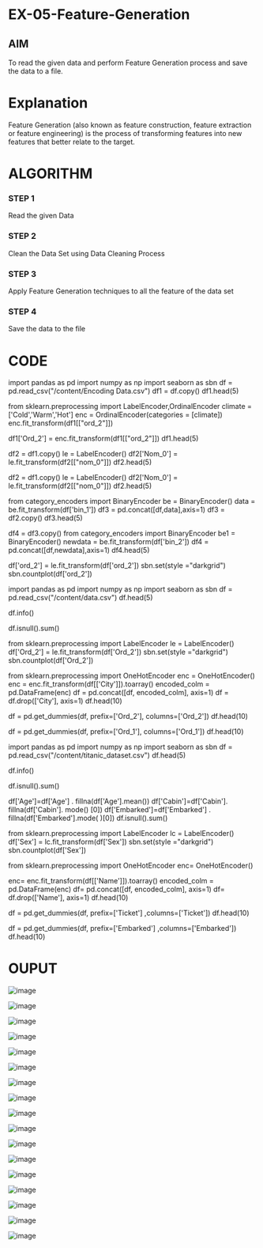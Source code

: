 # EX-05-Feature-Generation


## AIM
To read the given data and perform Feature Generation process and save the data to a file. 

# Explanation
Feature Generation (also known as feature construction, feature extraction or feature engineering) is the process of transforming features into new features that better relate to the target.
 

# ALGORITHM
### STEP 1
Read the given Data
### STEP 2
Clean the Data Set using Data Cleaning Process
### STEP 3
Apply Feature Generation techniques to all the feature of the data set
### STEP 4
Save the data to the file


# CODE
import pandas as pd
import numpy as np
import seaborn as sbn
df = pd.read_csv("/content/Encoding Data.csv")
df1 = df.copy()
df1.head(5)

from sklearn.preprocessing import LabelEncoder,OrdinalEncoder
climate = ['Cold','Warm','Hot']
enc = OrdinalEncoder(categories = [climate])
enc.fit_transform(df1[["ord_2"]])

df1['Ord_2'] = enc.fit_transform(df1[["ord_2"]])
df1.head(5)

df2 = df1.copy()
le = LabelEncoder()
df2['Nom_0'] = le.fit_transform(df2[["nom_0"]])
df2.head(5)

df2 = df1.copy()
le = LabelEncoder()
df2['Nom_0'] = le.fit_transform(df2[["nom_0"]])
df2.head(5)

from category_encoders import BinaryEncoder
be = BinaryEncoder()
data = be.fit_transform(df['bin_1'])
df3  = pd.concat([df,data],axis=1)
df3 = df2.copy()
df3.head(5)

df4 = df3.copy()
from category_encoders import BinaryEncoder
be1 = BinaryEncoder()
newdata = be.fit_transform(df['bin_2'])
df4  = pd.concat([df,newdata],axis=1)
df4.head(5)

df['ord_2'] = le.fit_transform(df['ord_2'])
sbn.set(style ="darkgrid")
sbn.countplot(df['ord_2'])


import pandas as pd
import numpy as np
import seaborn as sbn
df = pd.read_csv("/content/data.csv")
df.head(5)

df.info()

df.isnull().sum()

from sklearn.preprocessing import LabelEncoder
le = LabelEncoder()
df['Ord_2'] = le.fit_transform(df['Ord_2'])
sbn.set(style ="darkgrid")
sbn.countplot(df['Ord_2'])

from sklearn.preprocessing import OneHotEncoder
enc = OneHotEncoder()
enc = enc.fit_transform(df[['City']]).toarray()
encoded_colm = pd.DataFrame(enc)
df = pd.concat([df, encoded_colm], axis=1)
df = df.drop(['City'], axis=1)
df.head(10)

df = pd.get_dummies(df, prefix=['Ord_2'], columns=['Ord_2'])
df.head(10)

df = pd.get_dummies(df, prefix=['Ord_1'], columns=['Ord_1'])
df.head(10)

import pandas as pd
import numpy as np
import seaborn as sbn
df = pd.read_csv("/content/titanic_dataset.csv")
df.head(5)

df.info()

df.isnull().sum()

df['Age']=df['Age'] . fillna(df['Age'].mean())
df['Cabin']=df['Cabin']. fillna(df['Cabin']. mode() [0])
df['Embarked']=df['Embarked'] . fillna(df['Embarked'].mode( )[0])
df.isnull().sum()

from sklearn.preprocessing import LabelEncoder
lc = LabelEncoder()
df['Sex'] = lc.fit_transform(df['Sex'])
sbn.set(style ="darkgrid")
sbn.countplot(df['Sex'])

from sklearn.preprocessing import OneHotEncoder
enc= OneHotEncoder()

enc= enc.fit_transform(df[['Name']]).toarray()
encoded_colm = pd.DataFrame(enc)
df= pd.concat([df, encoded_colm], axis=1)
df= df.drop(['Name'], axis=1)
df.head(10)

df = pd.get_dummies(df, prefix=['Ticket'] ,columns=['Ticket'])
df.head(10)

df = pd.get_dummies(df, prefix=['Embarked'] ,columns=['Embarked'])
df.head(10)

# OUPUT

![image](https://user-images.githubusercontent.com/112244898/233902204-7a8487cb-4b15-4752-8543-17294ede7747.png)

![image](https://user-images.githubusercontent.com/112244898/233902228-661a8ebe-917c-4a8a-8df6-36e90a0399af.png)

![image](https://user-images.githubusercontent.com/112244898/233902490-970753f6-404c-4de6-bf52-bbb3bd8e248a.png)

![image](https://user-images.githubusercontent.com/112244898/233902518-6312b670-daa7-4375-9f37-84239d0e6757.png)

![image](https://user-images.githubusercontent.com/112244898/233902580-c10e8dd5-eda7-4321-b491-e616af59ded3.png)

![image](https://user-images.githubusercontent.com/112244898/233902624-d0c1f97e-2d60-4829-aa74-d2270e117822.png)

![image](https://user-images.githubusercontent.com/112244898/233902641-dc00dbd0-8195-4ce7-b010-9c795329d1e6.png)

![image](https://user-images.githubusercontent.com/112244898/233902671-319cecc7-5bc4-4ef8-a944-c1becb981c58.png)

![image](https://user-images.githubusercontent.com/112244898/233902687-0f7afee7-6c8d-42dc-86ae-75bc00afdbe6.png)

![image](https://user-images.githubusercontent.com/112244898/233902705-e7ea198c-7be3-4c10-ae28-5f757f7fbd87.png)

![image](https://user-images.githubusercontent.com/112244898/233902726-689eb5ae-67cd-4727-8d15-9bd3fce91cd4.png)

![image](https://user-images.githubusercontent.com/112244898/233902754-c1393d08-5708-4389-88a1-a354ff1f0809.png)

![image](https://user-images.githubusercontent.com/112244898/233902797-0be81e08-8c40-438c-8647-db70af41b77d.png)

![image](https://user-images.githubusercontent.com/112244898/233902879-bc9e5bee-3190-4c2c-a30f-9740d33151b5.png)

![image](https://user-images.githubusercontent.com/112244898/233902901-d30fb703-ad8d-4e7a-a618-7ba502eb53af.png)



![image](https://user-images.githubusercontent.com/112244898/233902929-43dbee3a-8a34-4b30-8a50-9bb42f861673.png)

![image](https://user-images.githubusercontent.com/112244898/233902917-b4406e37-00f7-456d-94e2-72bfbd5506d2.png)














